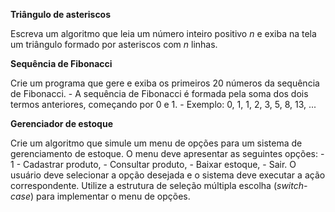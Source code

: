 **Triângulo de asteriscos**

Escreva um algoritmo que leia um número inteiro positivo _n_ e exiba na tela um triângulo formado por asteriscos com _n_ linhas.
	
**Sequência de Fibonacci**

Crie um programa que gere e exiba os primeiros 20 números da sequência de Fibonacci. 
        - A sequência de Fibonacci é formada pela soma dos dois termos anteriores, começando por 0 e 1. 
        - Exemplo: 0, 1, 1, 2, 3, 5, 8, 13, ...
        
**Gerenciador de estoque**

Crie um algoritmo que simule um menu de opções para um sistema de gerenciamento de estoque.
O menu deve apresentar as seguintes opções: 
    -  1 - Cadastrar produto, 
    - Consultar produto, 
    - Baixar estoque, 
    - Sair. 
O usuário deve selecionar a opção desejada e o sistema deve executar a ação correspondente. 
Utilize a estrutura de seleção múltipla escolha (_switch-case_) para implementar o menu de opções.
